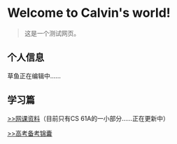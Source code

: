 # Welcome to Calvin's world!

>这是一个测试网页。

## 个人信息

草鱼正在编辑中……

## 学习篇

[>>网课资料](online_course)（目前只有CS 61A的一小部分……正在更新中）

[>>高考备考锦囊](gaokao)


